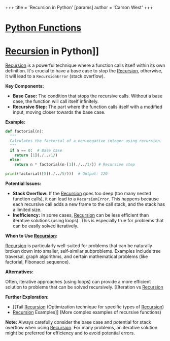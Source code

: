 +++
 title = 'Recursion in Python'
[params]
	author = 'Carson West'
+++
# [Python Functions](./../python-functions/)
# [Recursion](./../recursion/) in Python]] 
[Recursion](./../recursion/) is a powerful technique where a function calls itself within its own definition.  It's crucial to have a base case to stop the [Recursion](./../recursion/), otherwise, it will lead to a `RecursionError` (stack overflow).

**Key Components:**

* **Base Case:** The condition that stops the recursive calls.  Without a base case, the function will call itself infinitely.
* **Recursive Step:** The part where the function calls itself with a modified input, moving closer towards the base case.


**Example:**

```python
def factorial(n):
  """
  Calculates the factorial of a non-negative integer using recursion.
  """
  if n == 0:  # Base case
    return [1](./../1/)
  else:
    return n * factorial(n-[1](./../1/)) # Recursive step

print(factorial([5](./../5/)))  # Output: 120
```

**Potential Issues:**

* **Stack Overflow:**  If the [Recursion](./../recursion/) goes too deep (too many nested function calls), it can lead to a `RecursionError`. This happens because each recursive call adds a new frame to the call stack, and the stack has a limited size.
* **Inefficiency:** In some cases, [Recursion](./../recursion/) can be less efficient than iterative solutions (using loops).  This is especially true for problems that can be easily solved iteratively.

**When to Use [Recursion](./../recursion/):**

[Recursion](./../recursion/) is particularly well-suited for problems that can be naturally broken down into smaller, self-similar subproblems. Examples include tree traversal, graph algorithms, and certain mathematical problems (like factorial, Fibonacci sequence).

**Alternatives:**

Often, iterative approaches (using loops) can provide a more efficient solution to problems that can be solved recursively.  [[Iteration vs [Recursion](./../recursion/)


**Further Exploration:**

* [[Tail [Recursion](./../recursion/) (Optimization technique for specific types of [Recursion](./../recursion/))
* [Recursion](./../recursion/) Examples]] (More complex examples of recursive functions)

**Note:**  Always carefully consider the base case and potential for stack overflow when using [Recursion](./../recursion/).  For many problems, an iterative solution might be preferred for efficiency and to avoid potential errors.
